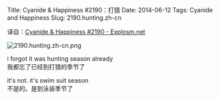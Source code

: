 Title: Cyanide & Happiness #2190：打猎
Date: 2014-06-12
Tags: Cyanide and Happiness
Slug: 2190.hunting.zh-cn

译自：[Cyanide & Happiness #2190 - Explosm.net](http://explosm.net/comics/2190/)


![2190.hunting.zh-cn.png](/static/images/comics/2190.hunting.zh-cn.png)



i forgot it was
hunting season already          
我都忘了已经到打猎的季节了

it's not. it's swim suit season     
不是的。是到泳装季节了